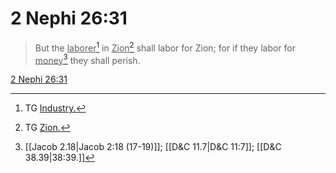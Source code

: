 # 2 Nephi 26:31

> But the <u>laborer</u>[^a] in <u>Zion</u>[^b] shall labor for Zion; for if they labor for <u>money</u>[^c] they shall perish.

[2 Nephi 26:31](https://www.churchofjesuschrist.org/study/scriptures/bofm/2-ne/26?lang=eng&id=p31#p31)


[^a]: TG [Industry.](https://www.churchofjesuschrist.org/study/scriptures/tg/industry?lang=eng)
[^b]: TG [Zion.](https://www.churchofjesuschrist.org/study/scriptures/tg/zion?lang=eng)
[^c]: [[Jacob 2.18|Jacob 2:18 (17-19)]]; [[D&C 11.7|D&C 11:7]]; [[D&C 38.39|38:39.]]

